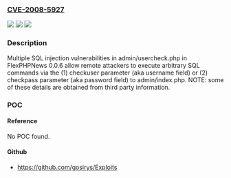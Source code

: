 ### [CVE-2008-5927](https://cve.mitre.org/cgi-bin/cvename.cgi?name=CVE-2008-5927)
![](https://img.shields.io/static/v1?label=Product&message=n%2Fa&color=blue)
![](https://img.shields.io/static/v1?label=Version&message=n%2Fa&color=blue)
![](https://img.shields.io/static/v1?label=Vulnerability&message=n%2Fa&color=brighgreen)

### Description

Multiple SQL injection vulnerabilities in admin/usercheck.php in FlexPHPNews 0.0.6 allow remote attackers to execute arbitrary SQL commands via the (1) checkuser parameter (aka username field) or (2) checkpass parameter (aka password field) to admin/index.php.  NOTE: some of these details are obtained from third party information.

### POC

#### Reference
No POC found.

#### Github
- https://github.com/gosirys/Exploits

